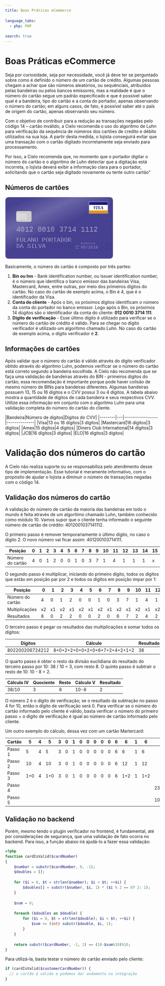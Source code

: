 ```yaml
---
title: Boas Práticas eCommerce

language_tabs:
  - php: PHP

search: true
---
```


# Boas Práticas eCommerce

Seja por curiosidade, seja por necessidade, você já deve ter se perguntado sobre como é definido o número de um cartão de crédito. Algumas pessoas chegam a achar que são números aleatórios, ou sequênciais, atribuídos pelas bandeiras ou pelos bancos emissores, mas a realidade é que o número do cartão segue um padrão especificado e que é possível saber qual é a bandeira, tipo do cartão e a conta do portador, apenas observando o número do cartão; em alguns casos, de fato, é possível saber até o país de origem do cartão, apenas observando seu número.

Com o objetivo de contribuir para a redução as transações negadas pelo código 14 – cartão inválido, a Cielo recomenda o uso do algoritmo de Luhn para verificação da sequência de números dos cartões de credito e débito utilizados na sua loja. A partir desta medida, o lojista conseguirá evitar que uma transação com o cartão digitado incorretamente seja enviado para processamento.

Por isso, a Cielo recomenda que, no momento que o portador digitar o número do cartão e o algoritmo de Luhn detectar que a digitação está incorreta, o lojista deverá exibir a informação clara para o portador, solicitando que o cartão seja digitado novamente ou tente outro cartão”

## Números de cartões

![Cartão Visa](images/cartao.png)

Basicamente, o número do cartão é composto por três partes:

1. **Bin ou Inn** - Bank identification number, ou Issuer identification number, é o número que identifica o banco emissor das bandeiras Visa, Mastercard, Amex, entre outras, por meio dos primeiros dígitos do cartão. No caso do cartão de exemplo acima, o Bin é 4, que é o identificador da Visa.
2. **Conta do cliente** - Após o bin, os próximos dígitos identificam o número da conta do portador no banco emissor. Logo após o Bin, os próximos 14 dúgitos são o identificador da conta do cliente: **012 0010 3714 111**.
3. **Dígito de verificação** - Esse último dígito é utilizado para verificar se o número do cartão de crédito é válido. Para se chegar no dígito verificador é utilizado um algorítimo chamado Luhn. No caso do cartão de exemplo acima, o dígito verificador é **2**.

## Informações de cartões

Após validar que o número do cartão é válido através do dígito verificador obtido através do algoritmo Luhn, podemos verificar se o número do cartão está correto segundo a bandeira escolhida. A Cielo não recomenda que se faça uma validação de bandeiras através do BIN - primeiros dígitos do cartão; essa recomendação é importante porque pode haver colisão de mesmo número de BINs para bandeiras diferentes. Algumas bandeiras possuem 13, 15 ou 16 dígitos e o CVV possui 3 ou 4 dígitos. A tabela abaixo mostra a quantidade de dígitos de cada bandeira e seus respectivos CVV. Utilize essa informação em conjunto com o algoritmo Luhn para uma validação completa do número do cartão do cliente.

|Bandeira|Número de dígitos|Dígitos do CVV|
|--------|---|-----------------|--------------|
|Visa|13 ou 16 dígitos|3 dígitos|
|Mastercard|16 dígitos|3 dígitos|
|Amex|15 dígitos|4 dígitos|
|Diners Club International|14 dígitos|3 dígitos|
|JCB|16 dígitos|3 dígitos|
|ELO|16 dígitos|3 dígitos|

# Validação dos números do cartão

<aside class="warning">A Cielo não realiza suporte ou se responsabiliza pelo atendimento desse tipo de implementação. Esse tutorial é meramente informativo, com o propósito de ajudar o lojista a diminuir o número de transações negadas com o código 14.</aside>

## Validação dos números do cartão

A validação do número de cartão da maioria das bandeiras em todo o mundo é feita através de um algorítimo chamado Luhn, também conhecido como módulo 10. Vamos supor que o cliente tenha informado o seguinte número de cartão de crédito: 4012001037141112.

O primeiro passo é remover temporariamente o último dígito, no caso o dígito 2. O novo número vai ficar assim: 401200103714111.

|Posição| 0 | 1 | 2 | 3 | 4 | 5 | 6 | 7 | 8 | 9 | 10 | 11 | 12 | 13 | 14 | 15 |
|----------------|---|---|---|---|---|---|---|---|---|---|---|---|---|---|---|---|
|Número do cartão|4|0|1|2|0|0|1|0|3|7|1|4|1|1|1|*x*|

O segundo passo é multiplicar, iniciando do primeiro dígito, todos os dígitos que estão em posição par por 2 e todos os dígitos em posição impar por 1:

|Posição| 0 | 1 | 2 | 3 | 4 | 5 | 6 | 7 | 8 | 9 | 10 | 11 | 12 | 13 | 14 | 15 |
|----------------|---|---|---|---|---|---|---|---|---|---|---|---|---|---|---|---|
|Número do cartão| 4 | 0 | 1 | 2 | 0 | 0 | 1 | 0 | 3 | 7 | 1 | 4 | 1 | 1 | 1 | - |
|Multiplicações|x2|x1|x2|x1|x2|x1|x2|x1|x2|x1|x2|x1|x2|x1|x2||-|
|Resultados|8|0|2|2|0|0|2|0|6|7|2|4|2|1|2||-|

O terceiro passo é pegar os resultados das multiplicações e somar todos os dígitos:

|Dígitos|Cálculo|Resultado|
|-------|-------|---------|
|802200206724212|8+0+2+2+0+0+2+0+6+7+2+4+2+1+2|38|

O quarto passo é obter o resto da divisão euclidiana do resultado do terceiro passo por 10: 38 / 10 = 3, com resto 8. O quinto passo é subtrair o resto de 10: 10 - 8 = 2.

|Cálculo IV|Quociente|Resto|Cálculo V|Resultado|
|----------|---------|-----|---------|---------|
|38/10|3|8|10-8|2|

O número 2 é o dígito de verificação; se o resultado da subtração no passo 4 for 10, então o dígito de verificação será 0. Para verificar se o número do cartão informado pelo cliente é válido, basta verificar o número do primeiro passo + o dígito de verificação é igual ao número de cartão informado pelo cliente.

Um outro exemplo do cálculo, dessa vez com um cartão Martercard:

|Cartão| 5 | 4 | 5 | 3 | 0 | 1 | 0 | 0 | 0 | 0 | 0 | 6 | 6 | 1 | 6 | 7 |Resultado|
|------|---|---|---|---|---|---|---|---|---|---|---|---|---|---|---|---|---------|
|Passo 1|5|4|5|3|0|1|0|0|0|0|0|6|6|1|6|||
|Passo 2|10|4|10|3|0|1|0|0|0|0|0|6|12|1|12|||
|Passo 3|1+0|4|1+0|3|0|1|0|0|0|0|0|6|1+2|1|1+2||23|
|Passo 4||||||||||||||||23%10|3|
|Passo 5||||||||||||||||10-3|**7**|

## Validação no backend

Porém, mesmo tendo o plugin verificador no frontend, é fundamental, até por considerações de segurança, que uma validação de fato ocorra no backend. Para isso, a função abaixo irá ajudá-lo a fazer essa validação:

```php
<?php
function cardIsValid($cardNumber)
{
    $number = substr($cardNumber, 0, -1);
    $doubles = [];

    for ($i = 0, $t = strlen($number); $i < $t; ++$i) {
        $doubles[] = substr($number, $i, 1) * ($i % 2 == 0? 2: 1);
    }

    $sum = 0;

    foreach ($doubles as $double) {
        for ($i = 0, $t = strlen($double); $i < $t; ++$i) {
            $sum += (int) substr($double, $i, 1);
        }
    }

    return substr($cardNumber, -1, 1) == (10-$sum%10)%10;
}
```

Para utilizá-la, basta testar o número do cartão enviado pelo cliente:

```php
if (cardIsValid($customerCardNumber)) {
  // o cartão é válido e podemos dar andamento na integração
}
```
